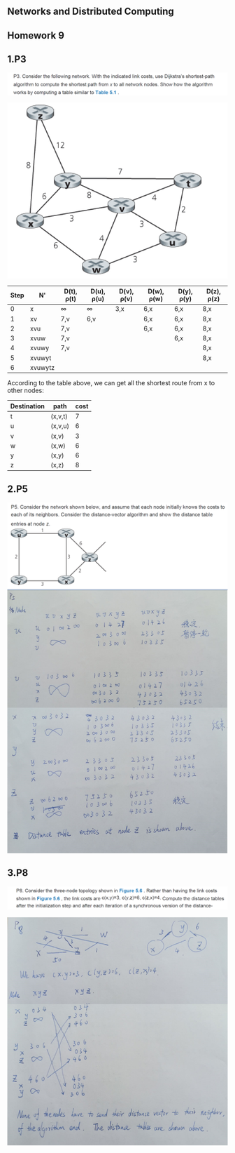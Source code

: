 ## Networks and Distributed Computing 

## Homework 9 

## 1.P3

![P3_1](https://github.com/HongxuanZhang/Network_Pictures/blob/master/homework9/p3.png)

![P3_2](https://github.com/HongxuanZhang/Network_Pictures/blob/master/homework9/p3_2.png)

| Step | N'      | D(t), ρ(t) | D(u), ρ(u) | D(v), ρ(v) | D(w), ρ(w) | D(y), ρ(y) | D(z), ρ(z) |
| ---- | ------- | ---------- | ---------- | ---------- | ---------- | ---------- | ---------- |
| 0    | x       | ∞          | ∞          | 3,x        | 6,x        | 6,x        | 8,x        |
| 1    | xv      | 7,v        | 6,v        |            | 6,x        | 6,x        | 8,x        |
| 2    | xvu     | 7,v        |            |            | 6,x        | 6,x        | 8,x        |
| 3    | xvuw    | 7,v        |            |            |            | 6,x        | 8,x        |
| 4    | xvuwy   | 7,v        |            |            |            |            | 8,x        |
| 5    | xvuwyt  |            |            |            |            |            | 8,x        |
| 6    | xvuwytz |            |            |            |            |            |            |

According to the table above, we can get all the shortest route from x to other nodes:

| Destination | path    | cost |
| ----------- | ------- | ---- |
| t           | (x,v,t) | 7    |
| u           | (x,v,u) | 6    |
| v           | (x,v)   | 3    |
| w           | (x,w)   | 6    |
| y           | (x,y)   | 6    |
| z           | (x,z)   | 8    |



## 2.P5

![P5](https://github.com/HongxuanZhang/Network_Pictures/blob/master/homework9/p5.png)
![P5——my answer](https://github.com/HongxuanZhang/Network_Pictures/blob/master/homework9/p5_a.png)

## 3.P8

![P8](https://github.com/HongxuanZhang/Network_Pictures/blob/master/homework9/p8.png)

![p8_my answer](https://github.com/HongxuanZhang/Network_Pictures/blob/master/homework9/p8_a.png)

